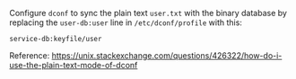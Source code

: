 Configure `dconf` to sync the plain text `user.txt` with the binary database by
replacing the `user-db:user` line in `/etc/dconf/profile` with this:

```
service-db:keyfile/user
```

Reference:
https://unix.stackexchange.com/questions/426322/how-do-i-use-the-plain-text-mode-of-dconf
